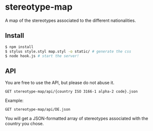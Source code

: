 # stereotype-map

A map of the stereotypes associated to the different nationalities.

## Install

```sh
$ npm install
$ stylus style.styl map.styl -o static/ # generate the css
$ node hook.js # start the server!
```

## API

You are free to use the API, but please do not abuse it.

```HTTP
GET stereotype-map/api/{country ISO 3166-1 alpha-2 code}.json
```

Example:

```HTTP
GET stereotype-map/api/DE.json
```

You will get a JSON-formatted array of stereotypes associated with the country you chose.
